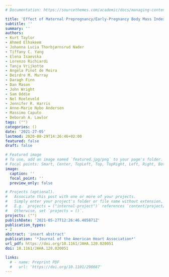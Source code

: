 ```yaml
---
# Documentation: https://sourcethemes.com/academic/docs/managing-content/

title: 'Effect of Maternal Prepregnancy/Early‐Pregnancy Body Mass Index and Pregnancy Smoking and Alcohol on Congenital Heart Diseases: A Parental Negative Control Study'
subtitle: ''
summary: ''
authors:
- Kurt Taylor
- Ahmed Elhakeem
- Johanna Lucia Thorbjørnsrud Nader
- Tiffany C. Yang
- Elena Isaevska
- Lorenzo Richiardi
- Tanja Vrijkotte
- Angela Pinot de Moira
- Deirdre M. Murray
- Daragh Finn
- Dan Mason
- John Wright
- Sam Oddie
- Nel Roeleveld
- Jennifer R. Harris
- Anne‐Marie Nybo Andersen
- Massimo Caputo
- Deborah A. Lawlor
tags: ("")
categories: ()
date: '2021-27-05'
lastmod: 2020-08-29T14:26:46+02:00
featured: false
draft: false

# Featured image
# To use, add an image named `featured.jpg/png` to your page's folder.
# Focal points: Smart, Center, TopLeft, Top, TopRight, Left, Right, BottomLeft, Bottom, BottomRight.
image:
  caption: ''
  focal_point: ''
  preview_only: false

# Projects (optional).
#   Associate this post with one or more of your projects.
#   Simply enter your project's folder or file name without extension.
#   E.g. `projects = ("internal-project")` references `content/project/deep-learning/index.md`.
#   Otherwise, set `projects = ()`.
projects: ("")
publishDate: '2021-05-27T12:26:46.405871Z'
publication_types:
- 2
abstract: 'insert abstract'
publication: '*Journal of the American Heart Association*'
url_pdf: https://doi.org/10.1161/JAHA.120.020051
doi: 10.1161/JAHA.120.020051

links:
  # - name: Preprint PDF
  #   url: 'https://doi.org/10.1101/298687'
---
```


